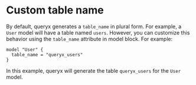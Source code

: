 # Custom table name

By default, queryx generates a `table_name` in plural form. For example, a `User` model will have a table named `users`. However, you can customize this behavior using the `table_name` attribute in model block. For example:

```hcl{2}
model "User" {
  table_name = "queryx_users"
}
```

In this example, queryx will generate the table `queryx_users` for the `User` model.
